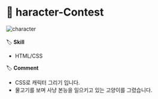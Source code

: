 # 📌 haracter-Contest
![character](https://user-images.githubusercontent.com/102715022/164966722-432c8c41-b821-4c46-a4b0-ede1e3954561.gif)
<br>
<br>
🏷 <b>Skill</b>
<ul>
  <li>HTML/CSS</li>
</ul>
🏷 <b>Comment</b>
<ul>
  <li>CSS로 캐릭터 그리기 입니다.</li>
  <li>물고기를 보며 사냥 본능을 일으키고 있는 고양이를 그렸습니다.</li>
</ul>
